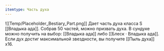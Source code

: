 ```yaml
---
itemtype: Часть духа
---
```

![[Temp/Placeholder_Bestiary_Part.png]]
Дает часть духа класса S [[Владыка ада]]. Собрав 50 частей, можно призвать духа. В сундуке можно получить на выбор: [[Владыка ада]] либо [[Блеск · Владыка ада]]. Если дух достиг максимальной звездности, вы получите [[Пыль духа]] х16.
